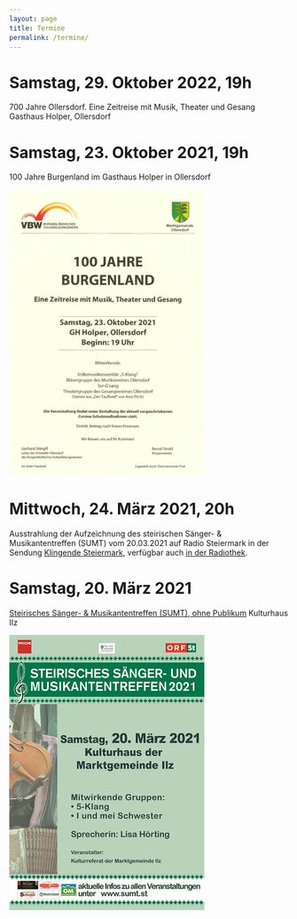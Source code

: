 ```yaml
---
layout: page
title: Termine
permalink: /termine/
---
```


# Samstag, 29. Oktober 2022, 19h

700 Jahre Ollersdorf. Eine Zeitreise mit Musik, Theater und Gesang
Gasthaus Holper, Ollersdorf

# Samstag, 23. Oktober 2021, 19h

100 Jahre Burgenland im Gasthaus Holper in Ollersdorf

![100 Jahre Burgenland](/assets/100jahrebgld.png)

# Mittwoch, 24. März 2021, 20h

Ausstrahlung der Aufzeichnung des steirischen Sänger- & Musikantentreffen (SUMT) vom 20.03.2021 auf Radio Steiermark in der Sendung [Klingende Steiermark](https://sumt.st/sendungen/orf-sendetermine.html), verfügbar auch [in der Radiothek](https://radiothek.orf.at/stm/20210324/STAAV/1616612641000).

# Samstag, 20. März 2021

[Steirisches Sänger- & Musikantentreffen (SUMT), ohne Publikum](https://sumt.st/veranstaltungen/veranstaltungen-2021/ilz.html)
Kulturhaus Ilz

![Steirisches Sänger- & Musikantentreffen](/assets/20210320-sumt.png)
